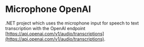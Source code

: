 # Microphone OpenAI
.NET project which uses the microphone input for speech to text transcription with the OpenAI endpoint [https://api.openai.com/v1/audio/transcriptions](https://api.openai.com/v1/audio/transcriptions).